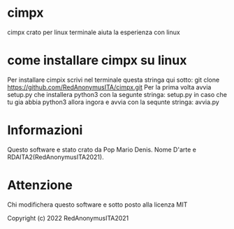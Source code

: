 # cimpx
cimpx crato per linux terminale aiuta la esperienza con linux
# come installare cimpx su linux 
Per installare cimpix scrivi nel terminale questa stringa qui sotto:
   git clone https://github.com/RedAnonymusITA/cimpx.git
Per la prima volta avvia setup.py che installera python3 con la segunte stringa:
   setup.py
in caso che tu gia abbia python3 allora ingora e avvia con la sequnte stringa:
   avvia.py
# Informazioni 
Questo software e stato crato da Pop Mario Denis.
Nome D'arte e RDAITA2(RedAnonymusITA2021).
# Attenzione 
Chi modifichera questo software e sotto posto alla licenza MIT

Copyright (c) 2022 RedAnonymusITA2021

